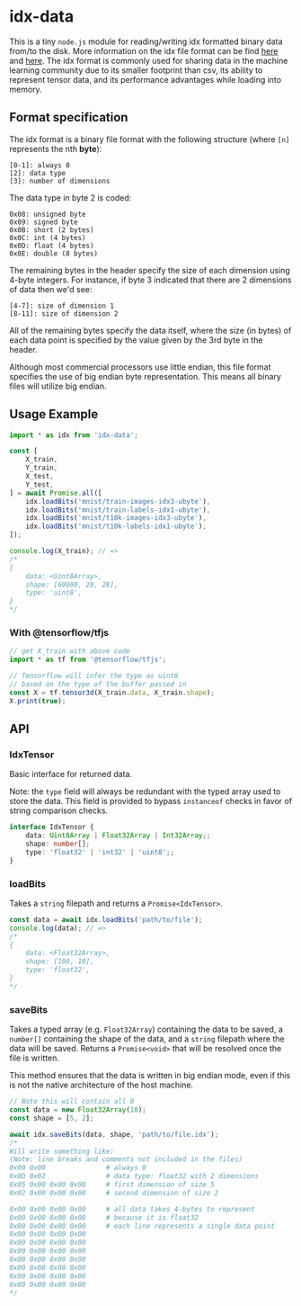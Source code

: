 # idx-data

This is a tiny `node.js` module for reading/writing idx formatted binary data from/to the disk.
More information on the idx file format can be find [here](http://www.fon.hum.uva.nl/praat/manual/IDX_file_format.html) and [here](http://yann.lecun.com/exdb/mnist/).
The idx format is commonly used for sharing data in the machine learning community due to its smaller footprint than csv, its ability to represent tensor data, and its performance advantages while loading into memory.

## Format specification
The idx format is a binary file format with the following structure (where `[n]` represents the nth **byte**):
```
[0-1]: always 0
[2]: data type
[3]: number of dimensions
```
The data type in byte 2 is coded:
```
0x08: unsigned byte
0x09: signed byte
0x0B: short (2 bytes)
0x0C: int (4 bytes)
0x0D: float (4 bytes)
0x0E: double (8 bytes)
```
The remaining bytes in the header specify the size of each dimension using 4-byte integers.
For instance, if byte 3 indicated that there are 2 dimensions of data then we'd see:
```
[4-7]: size of dimension 1
[8-11]: size of dimension 2
```
All of the remaining bytes specify the data itself, where the size (in bytes) of each data point is specified by the value given by the 3rd byte in the header.

Although most commercial processors use little endian, this file format specifies the use of big endian byte representation.
This means all binary files will utilize big endian.

## Usage Example
```typescript
import * as idx from 'idx-data';

const [
    X_train,
    Y_train,
    X_test,
    Y_test,
] = await Promise.all([
    idx.loadBits('mnist/train-images-idx3-ubyte'),
    idx.loadBits('mnist/train-labels-idx1-ubyte'),
    idx.loadBits('mnist/t10k-images-idx3-ubyte'),
    idx.loadBits('mnist/t10k-labels-idx1-ubyte'),
]);

console.log(X_train); // =>
/*
{
    data: <Uint8Array>,
    shape: [60000, 28, 28],
    type: 'uint8',
}
*/
```
### With @tensorflow/tfjs
```typescript
// get X_train with above code
import * as tf from '@tensorflow/tfjs';

// Tensorflow will infer the type as uint8
// based on the type of the buffer passed in
const X = tf.tensor3d(X_train.data, X_train.shape);
X.print(true);
```

## API
### IdxTensor
Basic interface for returned data.

Note: the `type` field will always be redundant with the typed array used to store the data.
This field is provided to bypass `instanceof` checks in favor of string comparison checks.
```typescript
interface IdxTensor {
    data: Uint8Array | Float32Array | Int32Array;;
    shape: number[];
    type: 'float32' | 'int32' | 'uint8';;
}
```

### loadBits
Takes a `string` filepath and returns a `Promise<IdxTensor>`.
```typescript
const data = await idx.loadBits('path/to/file');
console.log(data); // =>
/*
{
    data: <Float32Array>,
    shape: [100, 10],
    type: 'float32',
}
*/
```

### saveBits
Takes a typed array (e.g. `Float32Array`) containing the data to be saved, a `number[]` containing the shape of the data, and a `string` filepath where the data will be saved.
Returns a `Promise<void>` that will be resolved once the file is written.

This method ensures that the data is written in big endian mode, even if this is not the native architecture of the host machine.
```typescript
// Note this will contain all 0
const data = new Float32Array(10);
const shape = [5, 2];

await idx.saveBits(data, shape, 'path/to/file.idx');
/*
Will write something like:
(Note: line breaks and comments not included in the files)
0x00 0x00               # always 0
0x0D 0x02               # data type: float32 with 2 dimensions
0x05 0x00 0x00 0x00     # first dimension of size 5
0x02 0x00 0x00 0x00     # second dimension of size 2

0x00 0x00 0x00 0x00     # all data takes 4-bytes to represent
0x00 0x00 0x00 0x00     # because it is float32
0x00 0x00 0x00 0x00     # each line represents a single data point
0x00 0x00 0x00 0x00
0x00 0x00 0x00 0x00
0x00 0x00 0x00 0x00
0x00 0x00 0x00 0x00
0x00 0x00 0x00 0x00
0x00 0x00 0x00 0x00
0x00 0x00 0x00 0x00
*/
```
